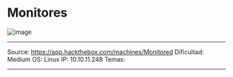 # Monitores

![image](https://github.com/JoseVazquez101/Writteups/assets/111292579/cd96ae19-ff86-4d11-8f6e-2285bd4900aa)

***
Source: https://app.hackthebox.com/machines/Monitored
Dificultad: Medium
OS: Linux
IP: 10.10.11.248
Temas:
***
